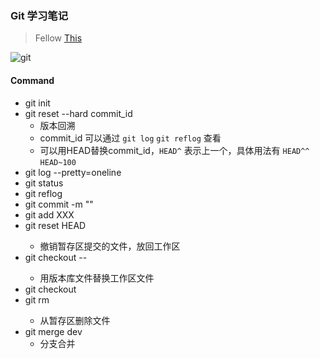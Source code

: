 ### Git 学习笔记
> Fellow [This](https://www.liaoxuefeng.com/wiki/0013739516305929606dd18361248578c67b8067c8c017b000)

![git](https://cdn.liaoxuefeng.com/cdn/files/attachments/0013848605496402772ffdb6ab448deb7eef7baa124171b000/0)

#### Command
* git init
* git reset --hard commit_id
    * 版本回溯
    * commit_id 可以通过 `git log` `git reflog` 查看
    * 可以用HEAD替换commit_id，`HEAD^` 表示上一个，具体用法有 `HEAD^^` `HEAD~100`
* git log --pretty=oneline
* git status
* git reflog
* git commit -m ""
* git add XXX
* git reset HEAD <file>
    * 撤销暂存区提交的文件，放回工作区
* git checkout -- <file>
    * 用版本库文件替换工作区文件
* git checkout <branch>
* git rm <file>
    * 从暂存区删除文件
* git merge dev
    * 分支合并
